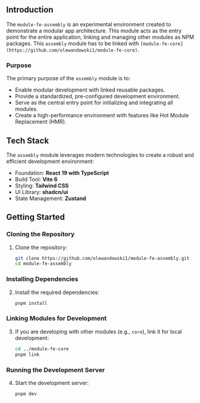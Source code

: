 ## Introduction

The `module-fe-assembly` is an experimental environment created to demonstrate a modular app architecture. This module acts as the entry point for the entire application, linking and managing other modules as NPM packages. This `assembly` module has to be linked with `[module-fe-core](https://github.com/olewandowski1/module-fe-core)`.

### Purpose

The primary purpose of the `assembly` module is to:

- Enable modular development with linked reusable packages.
- Provide a standardized, pre-configured development environment.
- Serve as the central entry point for initializing and integrating all modules.
- Create a high-performance environment with features like Hot Module Replacement (HMR).

## Tech Stack

The `assembly` module leverages modern technologies to create a robust and efficient development environment:

- Foundation: **React 19 with TypeScript**
- Build Tool: **Vite 6**
- Styling: **Tailwind CSS**
- UI Library: **shadcn/ui**
- State Management: **Zustand**

## Getting Started

### Cloning the Repository

1. Clone the repository:
   ```bash
   git clone https://github.com/olewandowski1/module-fe-assembly.git
   cd module-fe-assembly
   ```

### Installing Dependencies

2. Install the required dependencies:
   ```bash
   pnpm install
   ```

### Linking Modules for Development

3. If you are developing with other modules (e.g., `core`), link it for local development:
   ```bash
   cd ../module-fe-core
   pnpm link
   ```

### Running the Development Server

4. Start the development server:
   ```bash
   pnpm dev
   ```
